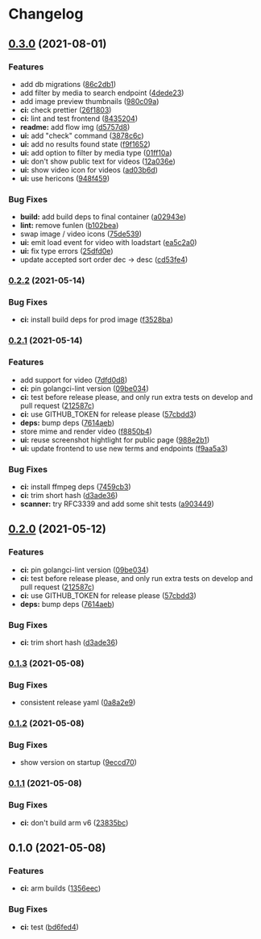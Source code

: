 # Changelog

## [0.3.0](https://www.github.com/sentriz/socr/compare/v0.2.2...v0.3.0) (2021-08-01)


### Features

* add db migrations ([86c2db1](https://www.github.com/sentriz/socr/commit/86c2db17007a06dd0635d252c971dbb78989c061))
* add filter by media to search endpoint ([4dede23](https://www.github.com/sentriz/socr/commit/4dede234567ce07bd5fbb7bbffad030f0aad13b0))
* add image preview thumbnails ([980c09a](https://www.github.com/sentriz/socr/commit/980c09a44297ca9f89f54cd0e9950c04678f0a23))
* **ci:** check prettier ([26f1803](https://www.github.com/sentriz/socr/commit/26f18035e7a68439f6090256a340c9c02dd6c6e0))
* **ci:** lint and test frontend ([8435204](https://www.github.com/sentriz/socr/commit/84352040043152fcce4da6bd73ed0c97effd4e24))
* **readme:** add flow img ([d5757d8](https://www.github.com/sentriz/socr/commit/d5757d8e990a542dbd1f01b1fe2e29cec184f127))
* **ui:** add "check" command ([3878c6c](https://www.github.com/sentriz/socr/commit/3878c6cc3253932b4de83b161ec281308026d0ad))
* **ui:** add no results found state ([f9f1652](https://www.github.com/sentriz/socr/commit/f9f16520b82a50bd843885e2f44703ac496b5e04))
* **ui:** add option to filter by media type ([01ff10a](https://www.github.com/sentriz/socr/commit/01ff10a74a210ad92d1f80356e8d709472eab76e))
* **ui:** don't show public text for videos ([12a036e](https://www.github.com/sentriz/socr/commit/12a036e847dd137fd89490d38007a2aa81f563c3))
* **ui:** show video icon for videos ([ad03b6d](https://www.github.com/sentriz/socr/commit/ad03b6dedf8bcddd7991731b8cb1760c831fa22f))
* **ui:** use hericons ([948f459](https://www.github.com/sentriz/socr/commit/948f45918a3d857a05a23d7f58d13dfb3c3c6e53))


### Bug Fixes

* **build:** add build deps to final container ([a02943e](https://www.github.com/sentriz/socr/commit/a02943e63ef2014a195922739fc8a202307fc859))
* **lint:** remove funlen ([b102bea](https://www.github.com/sentriz/socr/commit/b102beab72d4e83f26328926d6870eeca8ea55ad))
* swap image / video icons ([75de539](https://www.github.com/sentriz/socr/commit/75de539d54bba53abc9a7b8510be4715cccc5158))
* **ui:** emit load event for video with loadstart ([ea5c2a0](https://www.github.com/sentriz/socr/commit/ea5c2a042086dc843a710108a01d218c33ef457b))
* **ui:** fix type errors ([25dfd0e](https://www.github.com/sentriz/socr/commit/25dfd0e8bdf2cd58e0e3eb779a12b2ef01e7f5d2))
* update accepted sort order dec -> desc ([cd53fe4](https://www.github.com/sentriz/socr/commit/cd53fe48922bfad041ba3e52ba35bb74f0c95467))

### [0.2.2](https://www.github.com/sentriz/socr/compare/v0.2.1...v0.2.2) (2021-05-14)


### Bug Fixes

* **ci:** install build deps for prod image ([f3528ba](https://www.github.com/sentriz/socr/commit/f3528ba688f485d68f6c494c0775d1a964e47198))

### [0.2.1](https://www.github.com/sentriz/socr/compare/v0.1.3...v0.2.1) (2021-05-14)


### Features

* add support for video ([7dfd0d8](https://www.github.com/sentriz/socr/commit/7dfd0d87eccb3dc50117425923846335160c6741))
* **ci:** pin golangci-lint version ([09be034](https://www.github.com/sentriz/socr/commit/09be03430647724ce15031ea371d4f031d804dbb))
* **ci:** test before release please, and only run extra tests on develop and pull request ([212587c](https://www.github.com/sentriz/socr/commit/212587c5348812d8f4413f4db12fcbc453c50712))
* **ci:** use GITHUB_TOKEN for release please ([57cbdd3](https://www.github.com/sentriz/socr/commit/57cbdd300c3b0f103a5481a0a337942bd65d8e04))
* **deps:** bump deps ([7614aeb](https://www.github.com/sentriz/socr/commit/7614aebee7e669000b008a1638f286a5f0fd8606))
* store mime and render video ([f8850b4](https://www.github.com/sentriz/socr/commit/f8850b45bc733fdf723755bf4b9a8e93aa3b8485))
* **ui:** reuse screenshot hightlight for public page ([988e2b1](https://www.github.com/sentriz/socr/commit/988e2b16f719264ec454a60968da2305be1c8b9f))
* **ui:** update frontend to use new terms and endpoints ([f9aa5a3](https://www.github.com/sentriz/socr/commit/f9aa5a3ba669853bae8093e62772471d21fb86f9))


### Bug Fixes

* **ci:** install ffmpeg deps ([7459cb3](https://www.github.com/sentriz/socr/commit/7459cb34b5281fe43f16c4699c1d72f75aac39bc))
* **ci:** trim short hash ([d3ade36](https://www.github.com/sentriz/socr/commit/d3ade36a62c34e00ad0f1ac610f912797eb8d7ff))
* **scanner:** try RFC3339 and add some shit tests ([a903449](https://www.github.com/sentriz/socr/commit/a903449c23ec7e918a0c0d09fb45e54280709452))

## [0.2.0](https://www.github.com/sentriz/socr/compare/v0.1.3...v0.2.0) (2021-05-12)


### Features

* **ci:** pin golangci-lint version ([09be034](https://www.github.com/sentriz/socr/commit/09be03430647724ce15031ea371d4f031d804dbb))
* **ci:** test before release please, and only run extra tests on develop and pull request ([212587c](https://www.github.com/sentriz/socr/commit/212587c5348812d8f4413f4db12fcbc453c50712))
* **ci:** use GITHUB_TOKEN for release please ([57cbdd3](https://www.github.com/sentriz/socr/commit/57cbdd300c3b0f103a5481a0a337942bd65d8e04))
* **deps:** bump deps ([7614aeb](https://www.github.com/sentriz/socr/commit/7614aebee7e669000b008a1638f286a5f0fd8606))


### Bug Fixes

* **ci:** trim short hash ([d3ade36](https://www.github.com/sentriz/socr/commit/d3ade36a62c34e00ad0f1ac610f912797eb8d7ff))

### [0.1.3](https://www.github.com/sentriz/socr/compare/v0.1.2...v0.1.3) (2021-05-08)


### Bug Fixes

* consistent release yaml ([0a8a2e9](https://www.github.com/sentriz/socr/commit/0a8a2e9e270589e3557c073c6a7e50c7854e9050))

### [0.1.2](https://www.github.com/sentriz/socr/compare/v0.1.1...v0.1.2) (2021-05-08)


### Bug Fixes

* show version on startup ([9eccd70](https://www.github.com/sentriz/socr/commit/9eccd70554aef1f3a1e5bacffdc191651d16ae5e))

### [0.1.1](https://www.github.com/sentriz/socr/compare/v0.1.0...v0.1.1) (2021-05-08)


### Bug Fixes

* **ci:** don't build arm v6 ([23835bc](https://www.github.com/sentriz/socr/commit/23835bcc9ddbedec93d63c3812d07d0142d8b903))

## 0.1.0 (2021-05-08)


### Features

* **ci:** arm builds ([1356eec](https://www.github.com/sentriz/socr/commit/1356eec1578e0ec68da954198b11261c6b8f65ce))


### Bug Fixes

* **ci:** test ([bd6fed4](https://www.github.com/sentriz/socr/commit/bd6fed43f79095695be87aaa50c65c5be07985dc))
